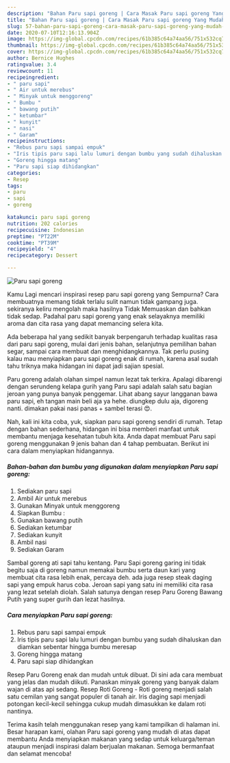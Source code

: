 ```yaml
---
description: "Bahan Paru sapi goreng | Cara Masak Paru sapi goreng Yang Mudah Dan Praktis"
title: "Bahan Paru sapi goreng | Cara Masak Paru sapi goreng Yang Mudah Dan Praktis"
slug: 57-bahan-paru-sapi-goreng-cara-masak-paru-sapi-goreng-yang-mudah-dan-praktis
date: 2020-07-10T12:16:13.904Z
image: https://img-global.cpcdn.com/recipes/61b385c64a74aa56/751x532cq70/paru-sapi-goreng-foto-resep-utama.jpg
thumbnail: https://img-global.cpcdn.com/recipes/61b385c64a74aa56/751x532cq70/paru-sapi-goreng-foto-resep-utama.jpg
cover: https://img-global.cpcdn.com/recipes/61b385c64a74aa56/751x532cq70/paru-sapi-goreng-foto-resep-utama.jpg
author: Bernice Hughes
ratingvalue: 3.4
reviewcount: 11
recipeingredient:
- " paru sapi"
- " Air untuk merebus"
- " Minyak untuk menggoreng"
- " Bumbu "
- " bawang putih"
- " ketumbar"
- " kunyit"
- " nasi"
- " Garam"
recipeinstructions:
- "Rebus paru sapi sampai empuk"
- "Iris tipis paru sapi lalu lumuri dengan bumbu yang sudah dihaluskan dan diamkan sebentar hingga bumbu meresap"
- "Goreng hingga matang"
- "Paru sapi siap dihidangkan"
categories:
- Resep
tags:
- paru
- sapi
- goreng

katakunci: paru sapi goreng 
nutrition: 202 calories
recipecuisine: Indonesian
preptime: "PT22M"
cooktime: "PT39M"
recipeyield: "4"
recipecategory: Dessert

---
```



![Paru sapi goreng](https://img-global.cpcdn.com/recipes/61b385c64a74aa56/751x532cq70/paru-sapi-goreng-foto-resep-utama.jpg)

Kamu Lagi mencari inspirasi resep paru sapi goreng yang Sempurna? Cara membuatnya memang tidak terlalu sulit namun tidak gampang juga. sekiranya keliru mengolah maka hasilnya Tidak Memuaskan dan bahkan tidak sedap. Padahal paru sapi goreng yang enak selayaknya memiliki aroma dan cita rasa yang dapat memancing selera kita.

Ada beberapa hal yang sedikit banyak berpengaruh terhadap kualitas rasa dari paru sapi goreng, mulai dari jenis bahan, selanjutnya pemilihan bahan segar, sampai cara membuat dan menghidangkannya. Tak perlu pusing kalau mau menyiapkan paru sapi goreng enak di rumah, karena asal sudah tahu triknya maka hidangan ini dapat jadi sajian spesial.

Paru goreng adalah olahan simpel namun lezat tak terkira. Apalagi dibarengi dengan serundeng kelapa gurih yang Paru sapi adalah salah satu bagian jeroan yang punya banyak penggemar. Lihat abang sayur langganan bawa paru sapi, eh tangan main beli aja ya hehe. diungkep dulu aja, digoreng nanti. dimakan pakai nasi panas + sambel terasi 😍.


Nah, kali ini kita coba, yuk, siapkan paru sapi goreng sendiri di rumah. Tetap dengan bahan sederhana, hidangan ini bisa memberi manfaat untuk membantu menjaga kesehatan tubuh kita. Anda dapat membuat Paru sapi goreng menggunakan 9 jenis bahan dan 4 tahap pembuatan. Berikut ini cara dalam menyiapkan hidangannya.

<!--inarticleads1-->

##### Bahan-bahan dan bumbu yang digunakan dalam menyiapkan Paru sapi goreng:

1. Sediakan  paru sapi
1. Ambil  Air untuk merebus
1. Gunakan  Minyak untuk menggoreng
1. Siapkan  Bumbu :
1. Gunakan  bawang putih
1. Sediakan  ketumbar
1. Sediakan  kunyit
1. Ambil  nasi
1. Sediakan  Garam


Sambal goreng ati sapi tahu kentang. Paru Sapi goreng garing ini tidak begitu saja di goreng namun memakai bumbu serta daun kari yang membuat cita rasa lebih enak, percaya deh. ada juga resep steak daging sapi yang empuk harus coba. Jeroan sapi yang satu ini memiliki cita rasa yang lezat setelah diolah. Salah satunya dengan resep Paru Goreng Bawang Putih yang super gurih dan lezat hasilnya. 

<!--inarticleads2-->

##### Cara menyiapkan Paru sapi goreng:

1. Rebus paru sapi sampai empuk
1. Iris tipis paru sapi lalu lumuri dengan bumbu yang sudah dihaluskan dan diamkan sebentar hingga bumbu meresap
1. Goreng hingga matang
1. Paru sapi siap dihidangkan


Resep Paru Goreng enak dan mudah untuk dibuat. Di sini ada cara membuat yang jelas dan mudah diikuti. Panaskan minyak goreng yang banyak dalam wajan di atas api sedang. Resep Roti Goreng - Roti goreng menjadi salah satu cemilan yang sangat populer di tanah air. Iris daging sapi menjadi potongan kecil-kecil sehingga cukup mudah dimasukkan ke dalam roti nantinya. 

Terima kasih telah menggunakan resep yang kami tampilkan di halaman ini. Besar harapan kami, olahan Paru sapi goreng yang mudah di atas dapat membantu Anda menyiapkan makanan yang sedap untuk keluarga/teman ataupun menjadi inspirasi dalam berjualan makanan. Semoga bermanfaat dan selamat mencoba!
